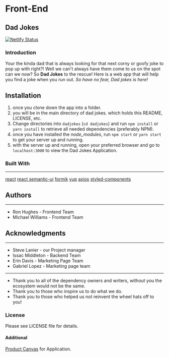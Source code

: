 # Front-End

## Dad Jokes

[![Netlify Status](https://api.netlify.com/api/v1/badges/f25fb4da-45bc-4df1-a604-c2d8359f0d24/deploy-status)](https://app.netlify.com/sites/dad-joke-puns/deploys)

### Introduction

Your the kinda dad that is always looking for that next corny or goofy joke to pop up with right?! Well we can't always have them come to us on the spot can we now? So **Dad Jokes** to the rescue! Here is a web app that will help you find a joke when you run out. _So have no fear, Dad jokes is here!_

## Installation

1. once you clone down the app into a folder.
1. you will be in the main directory of dad jokes. which holds this README, LICENSE, etc.
1. Change directories into `dadjokes` (`cd dadjokes`) and run `npm install` or `yarn install` to retrieve all needed dependencies (preferably NPM).
1. once you have installed the _node_modules_, run `npm start` or `yarn start` to get your server up and running.
1. with the server up and running, open your preferred browser and go to `localhost:3000` to view the Dad Jokes Application.

### Built With

---

[react](https://reactjs.org/)
[react semantic-ui](https://react.semantic-ui.com/)
[formik](https://github.com/jaredpalmer/formik)
[yup](https://github.com/jquense/yup)
[axios](https://github.com/axios/axios)
[styled-components](https://www.styled-components.com/)

## Authors

---

- Ron Hughes - Frontend Team
- Michael Williams - Frontend Team

## Acknowledgments

---

- Steve Lanier - our Project manager
- Issac Middleton - Backend Team
- Erin Davis - Marketing Page Team
- Gabriel Lopez - Marketing page team

---

- Thank you to all of the dependency owners and writers, without you the ecosystem would not be the same.
- Thank you to those who inspire us to do what we do.
- Thank you to those who helped us not reinvent the wheel hats off to you!

### License

Please see LICENSE file for details.

#### Additional

[Product Canvas](https://docs.google.com/document/d/1CUX002zg71zz-sN-h-92YUC3oW-oYzZzTR9TRcRJBVI/edit#) for Application.
